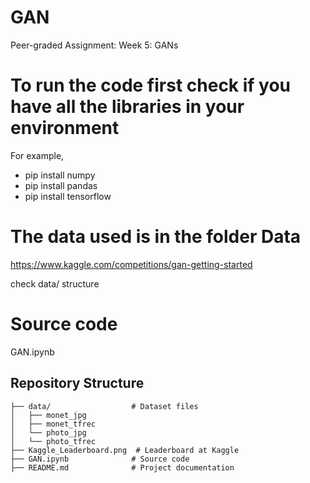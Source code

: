 # GAN
Peer-graded Assignment: Week 5: GANs

# To run the code first check if you have all the libraries in your environment
For example,
- pip install numpy
- pip install pandas
- pip install tensorflow

# The data used is in the folder Data
https://www.kaggle.com/competitions/gan-getting-started

check data/ structure

# Source code 
GAN.ipynb

## Repository Structure
```
├── data/                  # Dataset files
│   ├── monet_jpg        
│   ├── monet_tfrec          
│   └── photo_jpg  
│   └── photo_tfrec  
├── Kaggle_Leaderboard.png  # Leaderboard at Kaggle
├── GAN.ipynb              # Source code
├── README.md              # Project documentation
```

